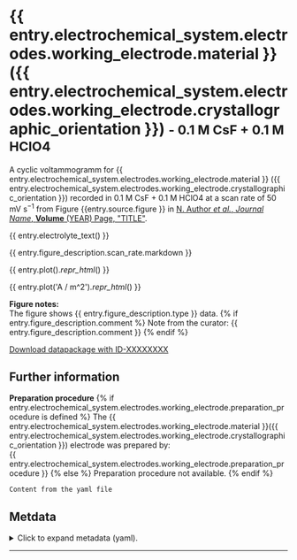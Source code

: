 <!-- TODO: Create the small heading subtitle from metadata. See #31. -->
# {{ entry.electrochemical_system.electrodes.working_electrode.material }}({{ entry.electrochemical_system.electrodes.working_electrode.crystallographic_orientation }}) <small>- 0.1 M CsF + 0.1 M HClO4</small>
<!-- TODO: Simplify the entry for electrode material, throughout the entire document: See #42. -->
<!-- TODO: Create text from metadata. See #31. -->
<!-- TODO: We should merge all our .bib files when building the pages and then create reference to original article from that .bib file. See #31. -->
A cyclic voltammogramm for 
{{ entry.electrochemical_system.electrodes.working_electrode.material }}
({{ entry.electrochemical_system.electrodes.working_electrode.crystallographic_orientation }}) 
recorded in 
0.1 M CsF + 0.1 M HClO4 
at a scan rate of 
50 mV s$^{-1}$ <!-- TODO: Create nice representation of the scan rate unit from entry.figure_description.scan_rate_unit -->
from Figure 
{{entry.source.figure }} 
in 
[N. Author *et al.*, *Journal Name*, **Volume** (YEAR) Page, "TITLE"](https://doi.org/10.1039/C0CP01001D).


{{ entry.electrolyte_text()  }}


{{ entry.figure_description.scan_rate.markdown }}
<!-- TODO: Show plots with original axis units, see #25. It would be great if we could toggle between SI and original units. See #31. -->
<!-- TODO: Properly format plots. They should probably be much bigger since they are nice to look at. See #31. -->
{{ entry.plot()._repr_html_() }}

{{ entry.plot('A / m^2')._repr_html_() }}

**Figure notes:**  
The figure shows {{ entry.figure_description.type }} data.
{% if entry.figure_description.comment %}
Note from the curator: {{ entry.figure_description.comment }}
{% endif %}

<!-- TODO: Make download link work, i.e., build .zip package and link to it here. See #31. -->
[Download datapackage with ID-XXXXXXXX](#TODO)

<!-- TODO: Style this section. See #31. -->
## Further information
**Preparation procedure**
{% if entry.electrochemical_system.electrodes.working_electrode.preparation_procedure is defined %}
The {{ entry.electrochemical_system.electrodes.working_electrode.material }}({{ entry.electrochemical_system.electrodes.working_electrode.crystallographic_orientation }}) electrode was prepared by:  
{{ entry.electrochemical_system.electrodes.working_electrode.preparation_procedure }}
{% else %}
Preparation procedure not available.
{% endif %}

`Content from the yaml file`

<!-- TODO: Insert all the metadata from the .yaml file in some collapsible form here. E.g., just the YAML file with syntax highlighting. See #31. -->
## Metdata
<details>
<summary>Click to expand metadata (yaml).</summary>

```yaml
{{ entry.electrochemical_system.yaml }}
```
</details>

----

<!-- TODO: Insert links to other data which are plotted in the same figure and/or even add a plot with all data from that figure. See #31 -->

